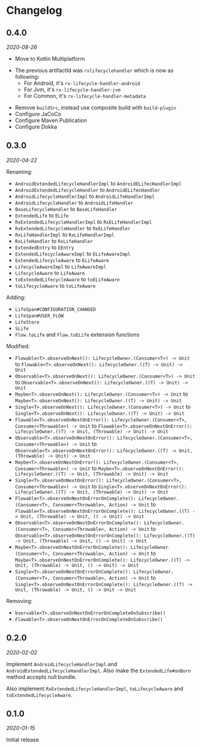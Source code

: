 Changelog
=========

0.4.0
-----

_2020-08-26_

 - Move to Kotlin Multiplatform
  + The previous artifactId was `rxlifecyclehandler` which is now as following:
     * For Android, it's `rx-lifecycle-handler-android`
     * For Jvm, it's `rx-lifecycle-handler-jvm`
     * For Common, it's `rx-lifecycle-handler-metadata`
 - Remove `buildSrc`, instead use composite build with `build-plugin`
 - Configure JaCoCo
 - Configure Maven Publication
 - Configure Dokka

0.3.0
-----

_2020-04-22_

Renaming:
 - `AndroidExtendedLifecycleHandlerImpl` to `AndroidELifecHandlerImpl`
 - `AndroidExtendedLifecycleHandler` to `AndroidELifecHandler`
 - `AndroidLifecycleHandlerImpl` to `AndroidLifeHandlerImpl`
 - `AndroidLifecycleHandler` to `AndroidLifeHandler`
 - `BaseLifecycleHandler` to `BaseLifeHandler`
 - `ExtendedLife` to `ELife`
 - `RxExtendedLifecycleHandlerImpl` to `RxELifeHandlerImpl`
 - `RxExtendedLifecycleHandler` to `RxELifeHandler`
 - `RxLifeHandlerImpl` to `RxLifeHandlerImpl`
 - `RxLifeHandler` to `RxLifeHandler`
 - `ExtendedEntry` to `EEntry`
 - `ExtendedLifecycleAwareImpl` to `ELifeAwareImpl`
 - `ExtendedLifecycleAware` to `ELifeAware`
 - `LifecycleAwareImpl` to `LifeAwareImpl`
 - `LifecycleAware` to `LifeAware`
 - `toExtendedLifecycleAware` to `toELifeAware`
 - `toLifecycleAware` to `toLifeAware`

Adding:
 - `LifeSpan#CONFIGURATION_CHANGED`
 - `LifeSpan#USER_FLOW`
 - `LifeStore`
 - `SLife`
 - `Flow.toLife` and `Flow.toELife` extension functions

Modified:
 - `Flowable<T>.observeOnNext(): LifecycleOwner.(Consumer<T>) -> Unit` to `Flowable<T>.observeOnNext(): LifecycleOwner.((T) -> Unit) -> Unit`
 - `Observable<T>.observeOnNext(): LifecycleOwner.(Consumer<T>) -> Unit` to `Observable<T>.observeOnNext(): LifecycleOwner.((T) -> Unit) -> Unit`
 - `Maybe<T>.observeOnNext(): LifecycleOwner.(Consumer<T>) -> Unit` to `Maybe<T>.observeOnNext(): LifecycleOwner.((T) -> Unit) -> Unit`
 - `Single<T>.observeOnNext(): LifecycleOwner.(Consumer<T>) -> Unit` to `Single<T>.observeOnNext(): LifecycleOwner.((T) -> Unit) -> Unit`
 - `Flowable<T>.observeOnNextOnError(): LifecycleOwner.(Consumer<T>, Consumer<Throwable>) -> Unit` to `Flowable<T>.observeOnNextOnError(): LifecycleOwner.((T) -> Unit, (Throwable) -> Unit) -> Unit`
 - `Observable<T>.observeOnNextOnError(): LifecycleOwner.(Consumer<T>, Consumer<Throwable>) -> Unit` to `Observable<T>.observeOnNextOnError(): LifecycleOwner.((T) -> Unit, (Throwable) -> Unit) -> Unit`
 - `Maybe<T>.observeOnNextOnError(): LifecycleOwner.(Consumer<T>, Consumer<Throwable>) -> Unit` to `Maybe<T>.observeOnNextOnError(): LifecycleOwner.((T) -> Unit, (Throwable) -> Unit) -> Unit`
 - `Single<T>.observeOnNextOnError(): LifecycleOwner.(Consumer<T>, Consumer<Throwable>) -> Unit` to `Single<T>.observeOnNextOnError(): LifecycleOwner.((T) -> Unit, (Throwable) -> Unit) -> Unit`
 - `Flowable<T>.observeOnNextOnErrorOnComplete(): LifecycleOwner.(Consumer<T>, Consumer<Throwable>, Action) -> Unit` to `Flowable<T>.observeOnNextOnErrorOnComplete(): LifecycleOwner.((T) -> Unit, (Throwable) -> Unit, () -> Unit) -> Unit`
 - `Observable<T>.observeOnNextOnErrorOnComplete(): LifecycleOwner.(Consumer<T>, Consumer<Throwable>, Action) -> Unit` to `Observable<T>.observeOnNextOnErrorOnComplete(): LifecycleOwner.((T) -> Unit, (Throwable) -> Unit, () -> Unit) -> Unit`
 - `Maybe<T>.observeOnNextOnErrorOnComplete(): LifecycleOwner.(Consumer<T>, Consumer<Throwable>, Action) -> Unit` to `Maybe<T>.observeOnNextOnErrorOnComplete(): LifecycleOwner.((T) -> Unit, (Throwable) -> Unit, () -> Unit) -> Unit`
 - `Single<T>.observeOnNextOnErrorOnComplete(): LifecycleOwner.(Consumer<T>, Consumer<Throwable>, Action) -> Unit` to `Single<T>.observeOnNextOnErrorOnComplete(): LifecycleOwner.((T) -> Unit, (Throwable) -> Unit, () -> Unit -> Unit`

Removing:
 - `bservable<T>.observeOnNextOnErrorOnCompleteOnSubscribe()`
 - `Flowable<T>.observeOnNextOnErrorOnCompleteOnSubscribe()`
`

0.2.0
-----

_2020-02-02_

Implement `AndroidLifecycleHandlerImpl` and `AndroidExtendedLifecycleHandlerImpl`. Also make the
`ExtendedLife#onBorn` method accepts null bundle.

Also implement `RxExtendedLifecycleHandlerImpl`, `toLifecycleAware` and `toExtendedLifecycleAware`.

0.1.0
-----

_2020-01-15_

Initial release
